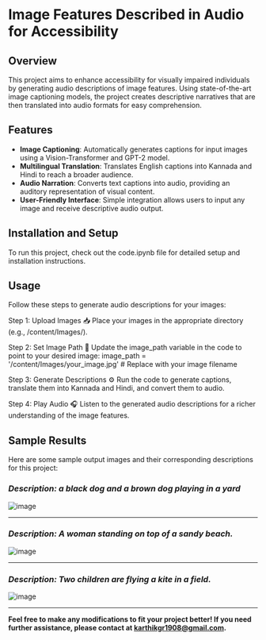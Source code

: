 # Image Features Described in Audio for Accessibility

## Overview
This project aims to enhance accessibility for visually impaired individuals by generating audio descriptions of image features. Using state-of-the-art image captioning models, the project creates descriptive narratives that are then translated into audio formats for easy comprehension.

## Features
- **Image Captioning**: Automatically generates captions for input images using a Vision-Transformer and GPT-2 model.
- **Multilingual Translation**: Translates English captions into Kannada and Hindi to reach a broader audience.
- **Audio Narration**: Converts text captions into audio, providing an auditory representation of visual content.
- **User-Friendly Interface**: Simple integration allows users to input any image and receive descriptive audio output.

## Installation and Setup
To run this project, check out the code.ipynb file for detailed setup and installation instructions.

## Usage
Follow these steps to generate audio descriptions for your images:

Step 1: Upload Images
📥 Place your images in the appropriate directory (e.g., /content/Images/).

Step 2: Set Image Path
🔗 Update the image_path variable in the code to point to your desired image:
image_path = '/content/Images/your_image.jpg'  # Replace with your image filename

Step 3: Generate Descriptions
⚙️ Run the code to generate captions, translate them into Kannada and Hindi, and convert them to audio.

Step 4: Play Audio
🎧 Listen to the generated audio descriptions for a richer understanding of the image features.

## Sample Results
Here are some sample output images and their corresponding descriptions for this project:

### _Description: a black dog and a brown dog playing in a yard_ 

![image](https://github.com/user-attachments/assets/656326c5-f6f4-4466-b3b6-e5a04bb0aef7)

________________________________________________________________________________________________________________________

### _Description: A woman standing on top of a sandy beach._

![image](https://github.com/user-attachments/assets/bdece1f1-8266-461a-af8e-f6893bf6ad23)

________________________________________________________________________________________________________________________

### _Description: Two children are flying a kite in a field._

![image](https://github.com/user-attachments/assets/699d5949-e9a0-4495-b758-0e0ba30cc0d2)

________________________________________________________________________________________________________________________
**Feel free to make any modifications to fit your project better! If you need further assistance, please contact at karthikgr1908@gmail.com.**
